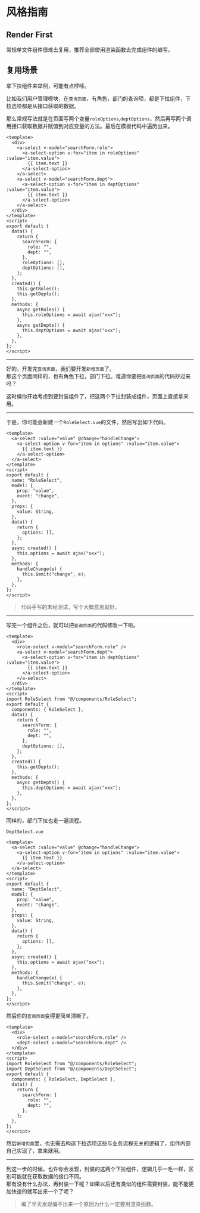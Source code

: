 # 风格指南

## Render First

常规单文件组件很难去复用，推荐全部使用渲染函数去完成组件的编写。

## 复用场景

拿下拉组件来举例，可能有点啰嗦。


比如我们用户管理模块，在`查询页面`，有角色，部门的查询项，都是下拉组件，下拉选项都是从接口获取的数据。

那么常规写法就是在页面写两个变量`roleOptions`,`deptOptions`，然后再写两个调用接口获取数据并赋值到对应变量的方法。最后在模板代码中遍历出来。

```vue
<template>
  <div>
    <a-select v-model="searchForm.role">
      <a-select-option v-for="item in roleOptions" :value="item.value">
        {{ item.text }}
      </a-select-option>
    </a-select>
    <a-select v-model="searchForm.dept">
      <a-select-option v-for="item in deptOptions" :value="item.value">
        {{ item.text }}
      </a-select-option>
    </a-select>
  </div>
</template>
<script>
export default {
  data() {
    return {
      searchForm: {
        role: "",
        dept: "",
      },
      roleOptions: [],
      deptOptions: [],
    };
  },
  created() {
    this.getRoles();
    this.getDepts();
  },
  methods: {
    async getRoles() {
      this.roleOptions = await ajax("xxx");
    },
    async getDepts() {
      this.deptOptions = await ajax("xxx");
    },
  },
};
</script>
```

---

好的，开发完`查询页面`，我们要开发`新增页面`了。  
那这个页面同样的，也有角色下拉，部门下拉。难道你要把`查询页面`的代码抄过来吗？

这时候你开始考虑到要封装组件了，把这两个下拉封装成组件，页面上直接拿来用。

---
于是，你可能会新建一个`RoleSelect.vue`的文件，然后写出如下代码。

```vue
<template>
  <a-select :value="value" @change="handleChange">
    <a-select-option v-for="item in options" :value="item.value">
      {{ item.text }}
    </a-select-option>
  </a-select>
</template>
<script>
export default {
  name: "RoleSelect",
  model: {
    prop: "value",
    event: "change",
  },
  props: {
    value: String,
  },
  data() {
    return {
      options: [],
    };
  },
  async created() {
    this.options = await ajax("xxx");
  },
  methods: {
    handleChange(e) {
      this.$emit("change", e);
    },
  },
};
</script>
```

> 代码手写的未经测试，写个大概意思就好。

---

写完一个组件之后，就可以把`查询页面`的代码修改一下啦。

```vue
<template>
  <div>
    <role-select v-model="searchForm.role" />
    <a-select v-model="searchForm.dept">
      <a-select-option v-for="item in deptOptions" :value="item.value">
        {{ item.text }}
      </a-select-option>
    </a-select>
  </div>
</template>
<script>
import RoleSelect from "@/components/RoleSelect";
export default {
  components: { RoleSelect },
  data() {
    return {
      searchForm: {
        role: "",
        dept: "",
      },
      deptOptions: [],
    };
  },
  created() {
    this.getDepts();
  },
  methods: {
    async getDepts() {
      this.deptOptions = await ajax("xxx");
    },
  },
};
</script>
```

同样的，部门下拉也走一遍流程。

`DeptSelect.vue`

```vue
<template>
  <a-select :value="value" @change="handleChange">
    <a-select-option v-for="item in options" :value="item.value">
      {{ item.text }}
    </a-select-option>
  </a-select>
</template>
<script>
export default {
  name: "DeptSelect",
  model: {
    prop: "value",
    event: "change",
  },
  props: {
    value: String,
  },
  data() {
    return {
      options: [],
    };
  },
  async created() {
    this.options = await ajax("xxx");
  },
  methods: {
    handleChange(e) {
      this.$emit("change", e);
    },
  },
};
</script>
```

然后你的`查询页面`变得更简单清晰了。

```vue
<template>
  <div>
    <role-select v-model="searchForm.role" />
    <dept-select v-model="searchForm.dept" />
  </div>
</template>
<script>
import RoleSelect from "@/components/RoleSelect";
import DeptSelect from "@/components/DeptSelect";
export default {
  components: { RoleSelect, DeptSelect },
  data() {
    return {
      searchForm: {
        role: "",
        dept: "",
      },
    };
  },
};
</script>
```

然后`新增页面`里，也无需去构造下拉选项这些与业务流程无关的逻辑了，组件内部自己实现了，拿来就用。


---

到这一步的时候，也许你会发现，封装的这两个下拉组件，逻辑几乎一毛一样，区别可能就在获取数据的接口不同。   
那有没有什么办法，再封装一下呢？如果以后还有类似的组件需要封装，能不能更加快速的就写出来一个了呢？

>编了半天发现编不出来一个原因为什么一定要用渲染函数。